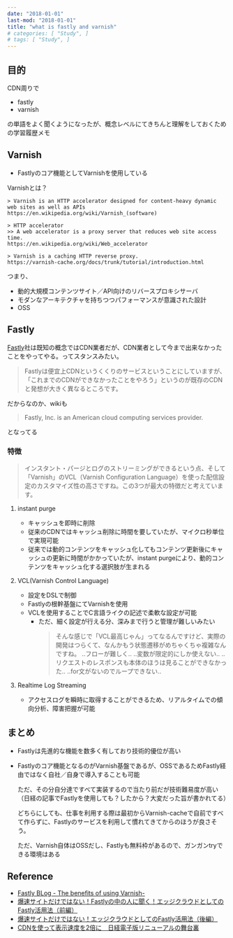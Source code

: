 ```yaml
---
date: "2018-01-01"
last-mod: "2018-01-01"
title: "what is fastly and varnish"
# categories: [ "Study", ]
# tags: [ "Study", ]
---
```


## 目的

CDN周りで

- fastly
- varnish

の単語をよく聞くようになったが、概念レベルにてきちんと理解をしておくための学習履歴メモ

## Varnish

- Fastlyのコア機能としてVarnishを使用している

Varnishとは？
```
> Varnish is an HTTP accelerator designed for content-heavy dynamic web sites as well as APIs
https://en.wikipedia.org/wiki/Varnish_(software)

> HTTP accelerator
>> A web accelerator is a proxy server that reduces web site access time.
https://en.wikipedia.org/wiki/Web_accelerator

> Varnish is a caching HTTP reverse proxy. 
https://varnish-cache.org/docs/trunk/tutorial/introduction.html

```

つまり、
  - 動的大規模コンテンツサイト／API向けのリバースプロキシサーバ
  - モダンなアーキテクチャを持ちつつパフォーマンスが意識された設計
  - OSS

## Fastly
[Fastly](https://www.fastly.com/)社は既知の概念ではCDN業者だが、CDN業者として今まで出来なかったことをやってやる。ってスタンスみたい。


> Fastlyは便宜上CDNというくくりのサービスということにしていますが、「これまでのCDNができなかったことをやろう」というのが既存のCDNと発想が大きく異なるところです。

だからなのか、wikiも

> Fastly, Inc. is an American cloud computing services provider. 

となってる

### 特徴

> インスタント・パージとログのストリーミングができるという点、そして「Varnish」のVCL（Varnish Configuration Language）を使った配信設定のカスタマイズ性の高さですね。この3つが最大の特徴だと考えています。

1. instant purge
    
    - キャッシュを即時に削除
    - 従来のCDNではキャッシュ削除に時間を要していたが、マイクロ秒単位で実現可能
    - 従来では動的コンテンツをキャッシュ化してもコンテンツ更新後にキャッシュの更新に時間がかかっていたが、instant purgeにより、動的コンテンツをキャッシュ化する選択肢が生まれる

1. VCL(Varnish Control Language)
    
    - 設定をDSLで制御
    - Fastlyの根幹基盤にてVarnishを使用
    - VCLを使用することでC言語ライクの記述で柔軟な設定が可能
      - ただ、細く設定が行える分、深みまで行うと管理が難しいみたい
        > そんな感じで「VCL最高じゃん」ってなるんですけど、実際の開発はつらくて、なんかもう状態遷移がめちゃくちゃ複雑なんですね。
        > ..フローが難しく..
        > ..変数が限定的にしか使えない..
        > ..リクエストのレスポンスも本体のほうは見ることができなかった..
        > ..for文がないのでループできない..

1. Realtime Log Streaming
  
   - アクセスログを瞬時に取得することができるため、リアルタイムでの傾向分析、障害把握が可能


## まとめ
- Fastlyは先進的な機能を数多く有しており技術的優位が高い
- Fastlyのコア機能となるのがVarnish基盤であるが、OSSであるためFastly経由ではなく自社／自身で導入することも可能

  ただ、その分自分達ですべて実装するので当たり前だが技術難易度が高い（日経の記事でFastlyを使用しても？したから？大変だった旨が書かれてる）
  
  どちらにしても、仕事を利用する際は最初からVarnish-cacheで自前ですべて作らずに、Fastlyのサービスを利用して慣れてきてからのほうが良さそう。
  
  ただ、Varnish自体はOSSだし、Fastlyも無料枠があるので、ガンガンtryできる環境はある

## Reference

- [Fastly BLog - The benefits of using Varnish- ](https://www.fastly.com/blog/benefits-using-varnish)
- [爆速サイトだけではない！Fastlyの中の人に聞く！エッジクラウドとしてのFastly活用法（前編）](https://cloud.nifty.com/navi/tech/fastly_1.htm)
- [爆速サイトだけではない！エッジクラウドとしてのFastly活用法（後編）](https://cloud.nifty.com/navi/tech/fastly_2.htm)
- [CDNを使って表示速度を2倍に　日経電子版リニューアルの舞台裏](https://logmi.jp/282375)
